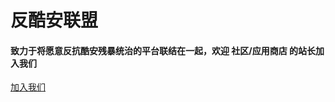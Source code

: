 # 反酷安联盟

#### 致力于将愿意反抗酷安残暴统治的平台联结在一起，欢迎 社区/应用商店 的站长加入我们

<a href="Mailto:seimo@sakura-bbs.cn">加入我们</a>
